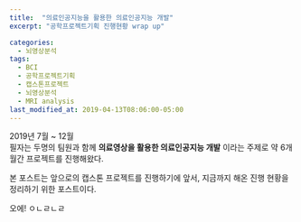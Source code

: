 ```yaml
---
title:  "의료인공지능을 활용한 의료인공지능 개발"
excerpt: "공학프로젝트기획 진행현황 wrap up"

categories:
  - 뇌영상분석
tags:
  - BCI
  - 공학프로젝트기획
  - 캡스톤프로젝트
  - 뇌영상분석
  - MRI analysis
last_modified_at: 2019-04-13T08:06:00-05:00
---
```


2019년 7월 ~ 12월 <br>
필자는 두명의 팀원과 함께 **의료영상을 활용한 의료인공지능 개발** 이라는 주제로 약 6개월간 프로젝트를 진행해왔다.

본 포스트는 앞으로의 캡스톤 프로젝트를 진행하기에 앞서, 지금까지 해온 진행 현황을 정리하기 위한 포스트이다.

오에!
ㅇㄴㄹㄴㄹ
